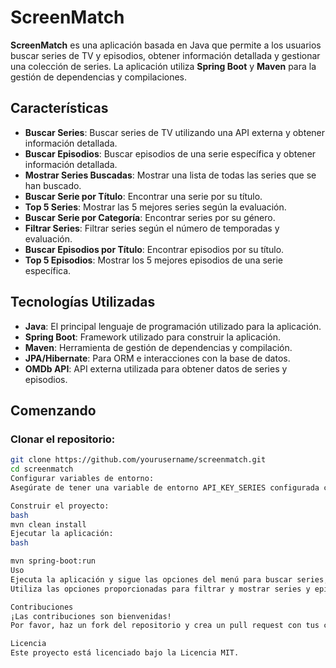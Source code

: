 # ScreenMatch

**ScreenMatch** es una aplicación basada en Java que permite a los usuarios buscar series de TV y episodios, obtener información detallada y gestionar una colección de series. La aplicación utiliza **Spring Boot** y **Maven** para la gestión de dependencias y compilaciones.

## Características

- **Buscar Series**: Buscar series de TV utilizando una API externa y obtener información detallada.
- **Buscar Episodios**: Buscar episodios de una serie específica y obtener información detallada.
- **Mostrar Series Buscadas**: Mostrar una lista de todas las series que se han buscado.
- **Buscar Serie por Título**: Encontrar una serie por su título.
- **Top 5 Series**: Mostrar las 5 mejores series según la evaluación.
- **Buscar Serie por Categoría**: Encontrar series por su género.
- **Filtrar Series**: Filtrar series según el número de temporadas y evaluación.
- **Buscar Episodios por Título**: Encontrar episodios por su título.
- **Top 5 Episodios**: Mostrar los 5 mejores episodios de una serie específica.

## Tecnologías Utilizadas

- **Java**: El principal lenguaje de programación utilizado para la aplicación.
- **Spring Boot**: Framework utilizado para construir la aplicación.
- **Maven**: Herramienta de gestión de dependencias y compilación.
- **JPA/Hibernate**: Para ORM e interacciones con la base de datos.
- **OMDb API**: API externa utilizada para obtener datos de series y episodios.

## Comenzando

### Clonar el repositorio:

```bash
git clone https://github.com/yourusername/screenmatch.git
cd screenmatch
Configurar variables de entorno:
Asegúrate de tener una variable de entorno API_KEY_SERIES configurada con tu clave de API de OMDb.

Construir el proyecto:
bash
mvn clean install
Ejecutar la aplicación:
bash

mvn spring-boot:run
Uso
Ejecuta la aplicación y sigue las opciones del menú para buscar series, episodios y gestionar tu colección.
Utiliza las opciones proporcionadas para filtrar y mostrar series y episodios según varios criterios.

Contribuciones
¡Las contribuciones son bienvenidas!
Por favor, haz un fork del repositorio y crea un pull request con tus cambios.

Licencia
Este proyecto está licenciado bajo la Licencia MIT.
